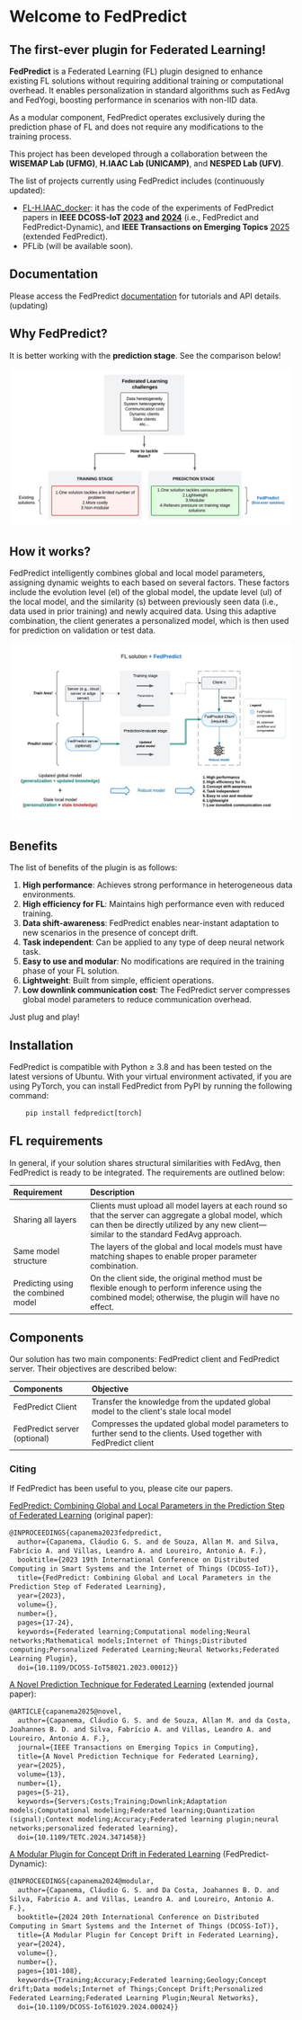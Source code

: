
# Welcome to FedPredict
## The first-ever plugin for Federated Learning!

**FedPredict** is a Federated Learning (FL) plugin designed to enhance existing FL solutions without requiring additional training or computational overhead.
It enables personalization in standard algorithms such as FedAvg and FedYogi, boosting performance in scenarios with non-IID data.

As a modular component, FedPredict operates exclusively during the prediction phase of FL and does not require any modifications to the training process.

This project has been developed through a collaboration between the **WISEMAP Lab (UFMG)**, **H.IAAC Lab (UNICAMP)**, and **NESPED Lab (UFV)**.

The list of projects currently using FedPredict includes (continuously updated):

- [FL-H.IAAC_docker](https://github.com/claudiocapanema/FL-HIAAC_docker): it has the code of the experiments of FedPredict papers in **IEEE DCOSS-IoT [2023](https://ieeexplore.ieee.org/document/10257293) and [2024](https://ieeexplore.ieee.org/abstract/document/10621488)** (i.e., FedPredict and FedPredict-Dynamic), and **IEEE Transactions on Emerging Topics** [2025](https://ieeexplore.ieee.org/abstract/document/10713874) (extended FedPredict).
- PFLib (will be available soon).

## Documentation

Please access the FedPredict [documentation](https://claudiocapanema.github.io/fedpredict/) for tutorials and API details. (updating)

## Why FedPredict?

It is better working with the **prediction stage**. See the comparison below!

![](docs/images/contribu.jpeg)

## How it works?

FedPredict intelligently combines global and local model parameters, assigning dynamic weights to each based on several factors. 
These factors include the evolution level (el) of the global model, the update level (ul) of the local model, and the similarity (s) between previously seen data (i.e., data used in prior training) and newly acquired data.
Using this adaptive combination, the client generates a personalized model, which is then used for prediction on validation or test data.

![](docs/images/fedpredictv5.jpeg)

## Benefits

The list of benefits of the plugin is as follows:

1. **High performance**: Achieves strong performance in heterogeneous data environments.
2. **High efficiency for FL**: Maintains high performance even with reduced training.
3. **Data shift-awareness**: FedPredict enables near-instant adaptation to new scenarios in the presence of concept drift.
4. **Task independent**: Can be applied to any type of deep neural network task.
5. **Easy to use and modular**: No modifications are required in the training phase of your FL solution.
6. **Lightweight**: Built from simple, efficient operations.
7. **Low downlink communication cost**: The FedPredict server compresses global model parameters to reduce communication overhead.

Just plug and play!

## Installation

FedPredict is compatible with Python ≥ 3.8 and has been tested on the latest versions of Ubuntu.
With your virtual environment activated, if you are using PyTorch, you can install FedPredict from PyPI by running the following command:

```python
    pip install fedpredict[torch]
```

[//]: # (If you are using **Flower** for FL simulation, type:)

[//]: # ()
[//]: # (```python)

[//]: # (    pip install fedpredict[flwr])

[//]: # (```)

## FL requirements

In general, if your solution shares structural similarities with FedAvg, then FedPredict is ready to be integrated.
The requirements are outlined below:

| Requirement | Description                                                                                                                                                        |
| :- |:-------------------------------------------------------------------------------------------------------------------------------------------------------------------|
| Sharing all layers | Clients must upload all model layers at each round so that the server can aggregate a global model, which can then be directly utilized by any new client—similar to the standard FedAvg approach. |
| Same model structure | The layers of the global and local models must have matching shapes to enable proper parameter combination.                                                       |
| Predicting using the combined model | On the client side, the original method must be flexible enough to perform inference using the combined model; otherwise, the plugin will have no effect.       |

## Components

Our solution has two main components: FedPredict client and FedPredict server. Their objectives are described below:

| Components                   | Objective                                                                                                           | 
|:-----------------------------|:--------------------------------------------------------------------------------------------------------------------|
| FedPredict Client            | Transfer the knowledge from the updated global model to the client's stale local model                              |
| FedPredict server (optional) | Compresses the updated global model parameters to further send to the clients. Used together with FedPredict client |

### Citing

If FedPredict has been useful to you, please cite our papers.

[FedPredict: Combining Global and Local Parameters in the Prediction Step of Federated Learning](https://ieeexplore.ieee.org/abstract/document/10257293) (original paper):

```
@INPROCEEDINGS{capanema2023fedpredict,
  author={Capanema, Cláudio G. S. and de Souza, Allan M. and Silva, Fabrício A. and Villas, Leandro A. and Loureiro, Antonio A. F.},
  booktitle={2023 19th International Conference on Distributed Computing in Smart Systems and the Internet of Things (DCOSS-IoT)}, 
  title={FedPredict: Combining Global and Local Parameters in the Prediction Step of Federated Learning}, 
  year={2023},
  volume={},
  number={},
  pages={17-24},
  keywords={Federated learning;Computational modeling;Neural networks;Mathematical models;Internet of Things;Distributed computing;Personalized Federated Learning;Neural Networks;Federated Learning Plugin},
  doi={10.1109/DCOSS-IoT58021.2023.00012}}
```
[A Novel Prediction Technique for Federated Learning](https://ieeexplore.ieee.org/abstract/document/10713874) (extended journal paper):
```
@ARTICLE{capanema2025@novel,
  author={Capanema, Cláudio G. S. and de Souza, Allan M. and da Costa, Joahannes B. D. and Silva, Fabrício A. and Villas, Leandro A. and Loureiro, Antonio A. F.},
  journal={IEEE Transactions on Emerging Topics in Computing}, 
  title={A Novel Prediction Technique for Federated Learning}, 
  year={2025},
  volume={13},
  number={1},
  pages={5-21},
  keywords={Servers;Costs;Training;Downlink;Adaptation models;Computational modeling;Federated learning;Quantization (signal);Context modeling;Accuracy;Federated learning plugin;neural networks;personalized federated learning},
  doi={10.1109/TETC.2024.3471458}}
```

[A Modular Plugin for Concept Drift in Federated Learning](https://ieeexplore.ieee.org/abstract/document/10621488) (FedPredict-Dynamic):
```
@INPROCEEDINGS{capanema2024@modular,
  author={Capanema, Cláudio G. S. and Da Costa, Joahannes B. D. and Silva, Fabrício A. and Villas, Leandro A. and Loureiro, Antonio A. F.},
  booktitle={2024 20th International Conference on Distributed Computing in Smart Systems and the Internet of Things (DCOSS-IoT)}, 
  title={A Modular Plugin for Concept Drift in Federated Learning}, 
  year={2024},
  volume={},
  number={},
  pages={101-108},
  keywords={Training;Accuracy;Federated learning;Geology;Concept drift;Data models;Internet of Things;Concept Drift;Personalized Federated Learning;Federated Learning Plugin;Neural Networks},
  doi={10.1109/DCOSS-IoT61029.2024.00024}}

```